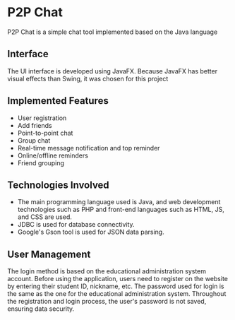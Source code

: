 # P2P Chat

P2P Chat is a simple chat tool implemented based on the Java language
 
## Interface
  The UI interface is developed using JavaFX. Because JavaFX has better visual effects than Swing, it was chosen for this project
## Implemented Features
- User registration
- Add friends
- Point-to-point chat
- Group chat
- Real-time message notification and top reminder
- Online/offline reminders
- Friend grouping
##  Technologies Involved
- The main programming language used is Java, and web development technologies such as PHP and front-end languages such as HTML, JS, and CSS are used.
- JDBC is used for database connectivity.
- Google's Gson tool is used for JSON data parsing.
## User Management
The login method is based on the educational administration system account. Before using the application, users need to register on the website by entering their student ID, nickname, etc. The password used for login is the same as the one for the educational administration system. Throughout the registration and login process, the user's password is not saved, ensuring data security.



